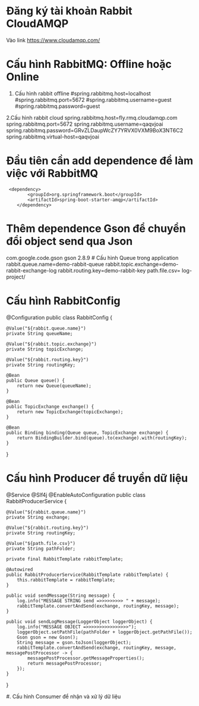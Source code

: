 # Đăng ký tài khoản Rabbit CloudAMQP
   Vào link https://www.cloudamqp.com/
   
# Cấu hình RabbitMQ: Offline hoặc Online
  1. Cấu hình rabbit offline
  #spring.rabbitmq.host=localhost
  #spring.rabbitmq.port=5672
  #spring.rabbitmq.username=guest
  #spring.rabbitmq.password=guest

  2.Cấu hình rabbit cloud
  spring.rabbitmq.host=fly.rmq.cloudamqp.com
  spring.rabbitmq.port=5672
  spring.rabbitmq.username=qaqvjoai
  spring.rabbitmq.password=GRvZLDaupWcZY7YRVX0VXM9BoX3NT6C2
  spring.rabbitmq.virtual-host=qaqvjoai
  
# Đầu tiên cần add dependence để làm việc với RabbitMQ
     <dependency>
            <groupId>org.springframework.boot</groupId>
            <artifactId>spring-boot-starter-amqp</artifactId>
        </dependency>
# Thêm dependence Gson để chuyển đổi object send qua Json
   <dependency>
            <groupId>com.google.code.gson</groupId>
            <artifactId>gson</artifactId>
            <version>2.8.9</version>
        </dependency>
# Cấu hình Queue trong application
    rabbit.queue.name=demo-rabbit-queue
    rabbit.topic.exchange=demo-rabbit-exchange-log
    rabbit.routing.key=demo-rabbit-key
    path.file.csv= log-project/
    
# Cấu hình RabbitConfig
@Configuration
public class RabbitConfig {

    @Value("${rabbit.queue.name}")
    private String queueName;

    @Value("${rabbit.topic.exchange}")
    private String topicExchange;

    @Value("${rabbit.routing.key}")
    private String routingKey;

    @Bean
    public Queue queue() {
        return new Queue(queueName);
    }

    @Bean
    public TopicExchange exchange() {
        return new TopicExchange(topicExchange);
    }

    @Bean
    public Binding binding(Queue queue, TopicExchange exchange) {
        return BindingBuilder.bind(queue).to(exchange).with(routingKey);
    }
}

# Cấu hình Producer để truyền dữ liệu

@Service
@Slf4j
@EnableAutoConfiguration
public class RabbitProducerService {

    @Value("${rabbit.queue.name}")
    private String exchange;

    @Value("${rabbit.routing.key}")
    private String routingKey;

    @Value("${path.file.csv}")
    private String pathFolder;

    private final RabbitTemplate rabbitTemplate;

    @Autowired
    public RabbitProducerService(RabbitTemplate rabbitTemplate) {
        this.rabbitTemplate = rabbitTemplate;
    }

    public void sendMessage(String message) {
        log.info("MESSAGE STRING send =>>>>>>>>> " + message);
        rabbitTemplate.convertAndSend(exchange, routingKey, message);
    }

    public void sendLogMessage(LoggerObject loggerObject) {
        log.info("MESSAGE OBJECT =>>>>>>>>>>>>>>>>");
        loggerObject.setPathFile(pathFolder + loggerObject.getPathFile());
        Gson gson = new Gson();
        String message = gson.toJson(loggerObject);
        rabbitTemplate.convertAndSend(exchange, routingKey, message, messagePostProcessor -> {
            messagePostProcessor.getMessageProperties();
            return messagePostProcessor;
        });
    }
}


#. Cấu hình Consumer để nhận và xử lý dữ liệu





